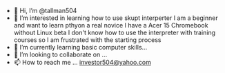 - 👋 Hi, I’m @tallman504
- 👀 I’m interested in learning how to use skupt interperter I am a beginner and want to learn pthyon a real novice I have a Acer 15 Chromebook without Linux beta I don't know how to use the interpreter with training courses so I am frustrated with the starting process 
- 🌱 I’m currently learning basic computer skills...
- 💞️ I’m looking to collaborate on ...
- 📫 How to reach me ... investor504@yahoo.com 

<!---
tallman504/tallman504 is a ✨ special ✨ repository because its `README.md` (this file) appears on your GitHub profile.
You can click the Preview link to take a look at your changes.
--->
